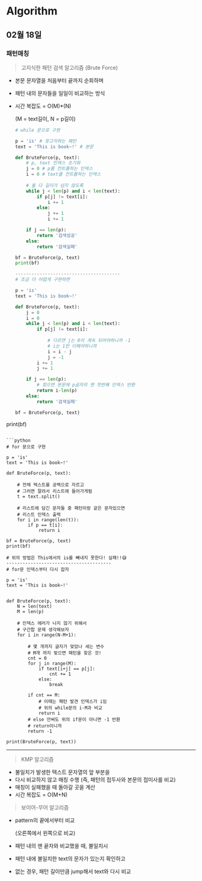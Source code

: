 # Algorithm

## 02월 18일

### 패턴매칭

> 고지식한 패턴 검색 알고리즘 (Brute Force)

- 본문 문자열을 처음부터 끝까지 순회하며

- 패턴 내의 문자들을 일일이 비교하는 방식

- 시간 복잡도 = O(M)*(N)

  (M = text길이, N = p길이)

  ```python
  # while 문으로 구현
  
  p = 'is' # 찾고자하는 패턴
  text = 'This is book~!' # 본문
  
  def BruteForce(p, text):
      # p, text 인덱스 초기화
      j = 0 # p를 컨트롤하는 인덱스
      i = 0 # text를 컨트롤하는 인덱스
      
      # 둘 다 길이가 넘지 않도록
      while j < len(p) and i < len(text):
          if p[j] != text[i]:
              i += 1
          else:
              j += 1
              i += 1
  
      if j == len(p):
          return '검색성공'
      else:
          return '검색실패'
  
  bf = BruteForce(p, text)
  print(bf)
  
  ---------------------------------------
  # 조금 더 어렵게 구현하면
  
  p = 'is'
  text = 'This is book~!'
  
  def BruteForce(p, text):    
      j = 0
      i = 0
      while j < len(p) and i < len(text):
          if p[j] != text[i]:
              
              # 다르면 j는 0이 계속 되어야하니까 -1
              # i는 1만 더해야하니까
              i = i - j
              j = -1
          i += 1
          j += 1
  
      if j == len(p):
          # 찾으면 본문에 p글자의 맨 첫번째 인덱스 반환
          return i-len(p)
      else:
          return '검색실패'
  
  bf = BruteForce(p, text)
print(bf)
  ```
  
  ```python
  # for 문으로 구현
  
  p = 'is'
  text = 'This is book~!'
  
  def BruteForce(p, text):
      
      # 전체 텍스트를 공백으로 자르고
      # 그러면 잘려서 리스트에 들어가게됨
      t = text.split()
      
      # 리스트에 담긴 문자들 중 패턴이랑 같은 문자있으면
      # 리스트 인덱스 출력
      for i in range(len(t)):
          if p == t[i]:
              return i
  
  bf = BruteForce(p, text)
  print(bf)
  
  # 위의 방법은 This에서의 is를 빼내지 못한다! 실패!!😅
  ---------------------------------------
  # for문 인덱스부터 다시 잡자
  
  p = 'is'
  text = 'This is book~!'
  
  
  def BruteForce(p, text):
      N = len(text)
      M = len(p)
      
      # 인덱스 에러가 나지 않기 위해서
      # 구간합 문제 생각해보자
      for i in range(N-M+1):
          
          # 몇 개까지 글자가 맞았나 세는 변수
          # M개 까지 맞으면 패턴을 찾은 것!
          cnt = 0
          for j in range(M):
              if text[i+j] == p[j]:
                  cnt += 1
              else:
                  break
                  
          if cnt == M:
              # 이때는 패턴 발견 인덱스가 i임
              # 위의 while문의 i-M과 비교
              return i
          # else 안써도 위의 if문이 아니면 -1 반환
          # return이니까
          return -1
  
  print(BruteForce(p, text))
  ```



---------------------------------------



> KMP 알고리즘

- 불일치가 발생한 텍스트 문자열의 앞 부분을
- 다시 비교하지 않고 매칭 수행 (즉, 패턴의 접두사와 본문의 접미사를 비교)
- 매칭이 실패했을 때 돌아갈 곳을 계산
- 시간 복잡도 = O(M+N)



> 보이어-무어 알고리즘

- pattern의 끝에서부터 비교 

  (오른쪽에서 왼쪽으로 비교)

- 패턴 내의 맨 끝자와 비교했을 때, 불일치시

- 패턴 내에 불일치한 text의 문자가 있는지 확인하고

- 없는 경우, 패턴 길이만큼 jump해서 text와 다시 비교